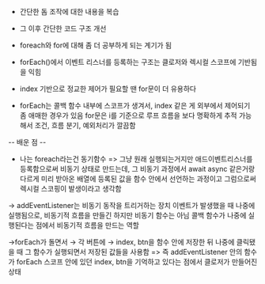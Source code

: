 - 간단한 돔 조작에 대한 내용을 복습
- 그 이후 간단한 코드 구조 개선
- foreach와 for에 대해 좀 더 공부하게 되는 계기가 됨
- forEach()에서 이벤트 리스너를 등록하는 구조는 클로저와 렉시컬 스코프에 기반됨을 익힘


- index 기반으로 정교한 제어가 필요할 땐 for문이 더 유용하다
- forEach는 콜백 함수 내부에 스코프가 생겨서, index 같은 게 외부에서 제어되기 좀 애매한 경우가 있음
 for문은 i를 기준으로 루프 흐름을 보다 명확하게 추적 가능해서 조건, 흐름 분기, 예외처리가 깔끔함

-- 배운 점 --
 - 나는 foreach라는건 동기함수 => 그냥 원래 실행되는거지만
애드이벤트리스너를 등록함으로써 비동기 상태로 만드는데, 그 비동기 과정에서 await async 같은거랑 다르게 
미리 받아온 배열에 등록된 값을 함수 안에서 선언하는 과정이고 그럼으로써 렉시컬 스코핑이 발생이라고 생각함

-> addEventListener는 비동기 동작을 트리거하는 장치
이벤트가 발생했을 때 나중에 실행됨으로, 비동기적 흐름을 만들긴 하지만 비동기 함수는 아님
 콜백 함수가 나중에 실행된다는 점에서 비동기적 흐름을 만드는 역할

 ->forEach가 돌면서 → 각 버튼에 → index, btn을 함수 안에 저장한 뒤
	나중에 클릭됐을 때  그 함수가 실행되면서 저장된 값들을 사용함
    => 즉 addEventListener 안의 함수가
forEach 스코프 안에 있던 index, btn을 기억하고 있다는 점에서
클로저가 만들어진 상태